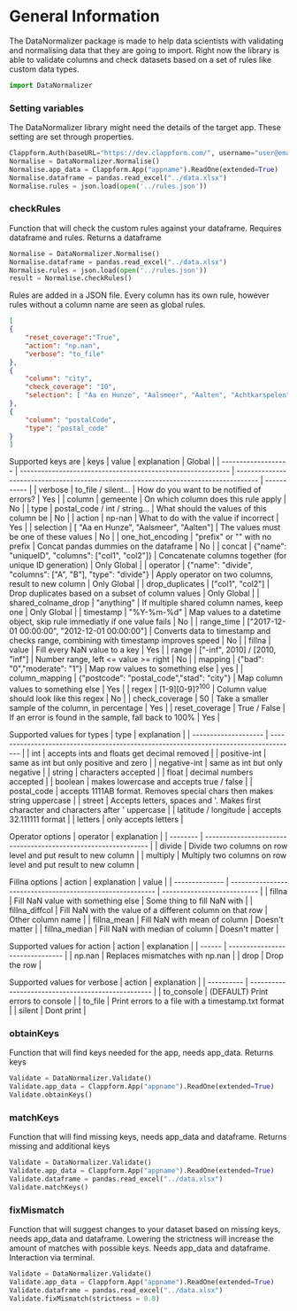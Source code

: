 # General Information
The DataNormalizer package is made to help data scientists with validating and normalising data that they are going to import. Right now the library is able to validate columns and check datasets based on a set of rules like custom data types. 
 
```python
import DataNormalizer
```

### Setting variables
The DataNormalizer library might need the details of the target app. These setting are set through properties.
```python
Clappform.Auth(baseURL="https://dev.clappform.com/", username="user@email.com", password="password")
Normalise = DataNormalizer.Normalise()
Normalise.app_data = Clappform.App("appname").ReadOne(extended=True)
Normalise.dataframe = pandas.read_excel("../data.xlsx")
Normalise.rules = json.load(open('../rules.json'))
```

### checkRules
Function that will check the custom rules against your dataframe. Requires dataframe and rules. Returns a dataframe
```python
Normalise = DataNormalizer.Normalise()
Normalise.dataframe = pandas.read_excel("../data.xlsx")
Normalise.rules = json.load(open('../rules.json'))
result = Normalise.checkRules()
```
Rules are added in a JSON file. Every column has its own rule, however rules without a column name are seen as global rules. 
```json
[
{
    "reset_coverage":"True",
    "action": "np.nan",
    "verbose": "to_file"
},
{ 
    "column": "city",
    "check_coverage": "10",
    "selection": [ "Aa en Hunze", "Aalsmeer", "Aalten", "Achtkarspelen"]
},
{
    "column": "postalCode",
    "type": "postal_code"
}
]
```
Supported keys are
| keys                | value                                                       | explanation                                                                          | Global      |
| ------------------- | ----------------------------------------------------------- | ------------------------------------------------------------------------------------ | ----------- |
| verbose             | to_file / silent...                                         | How do you want to be notified of errors?                                            | Yes         |
| column              | gemeente                                                    | On which column does this rule apply                                                 | No          |
| type                | postal_code / int / string...                               | What should the values of this column be                                             | No          |
| action              | np-nan                                                      | What to do with the value if incorrect                                               | Yes         |
| selection           | [ "Aa en Hunze", "Aalsmeer", "Aalten"]                      | The values must be one of these values                                               | No          |
| one_hot_encoding    | "prefix" or "" with no prefix                               | Concat pandas dummies on the dataframe                                               | No          |
| concat              | {"name": "uniqueID", "columns": ["col1", "col2"]}           | Concatenate columns together (for unique ID generation)                              | Only Global |
| operator            | {"name": "divide", "columns": ["A", "B"], "type": "divide"} | Apply operator on two columns, result to new column                                  | Only Global |
| drop_duplicates     | ["col1", "col2"]                                            | Drop duplicates based on a subset of column values                                   | Only Global |
| shared_colname_drop | "anything"                                                  | If multiple shared column names, keep one                                            | Only Global |
| timestamp           | "%Y-%m-%d"                                                  | Map values to a datetime object, skip rule immediatly if one value fails             | No          |
| range_time          | ["2017-12-01 00:00:00", "2012-12-01 00:00:00"]              | Converts data to timestamp and checks range, combining with timestamp improves speed | No          |
| fillna              | value                                                       | Fill every NaN value to a key                                                        | Yes         |
| range               | ["-inf", 2010] / [2010, "inf"]                              | Number range, left <= value >= right                                                 | No          |
| mapping             | {"bad": "0","moderate": "1"}                                | Map row values to something else                                                     | yes         |
| column_mapping      | {"postcode": "postal_code","stad": "city"}                  | Map column values to something else                                                  | Yes         |
| regex               | [1-9][0-9]?$^100$                                           | Column value should look like this regex                                             | No          |
| check_coverage      | 50                                                          | Take a smaller sample of the column, in percentage                                   | Yes         |
| reset_coverage      | True / False                                                | If an error is found in the sample, fall back to 100%                                | Yes         |

Supported values for types
| type                 | explanation                                                                           |
| -------------------- | ------------------------------------------------------------------------------------- |
| int                  | accepts ints and floats get decimal removed                                           |
| positive-int         | same as int but only positive and zero                                                |
| negative-int         | same as int but only negative                                                         |
| string               | characters accepted                                                                   |
| float                | decimal numbers accepted                                                              |
| boolean              | makes lowercase and accepts true / false                                              |
| postal_code          | accepts 1111AB format. Removes special chars then makes string uppercase              |
| street               | Accepts letters, spaces and '. Makes first character and characters after ' uppercase |
| latitude / longitude | accepts 32.111111 format                                                              |
| letters              | only accepts letters                                                                  |

Operator options
| operator | explanation                                                    |
| -------- | -------------------------------------------------------------- |
| divide   | Divide two columns on row level and put result to new column   |
| multiply | Multiply two columns on row level and put result to new column |

Fillna options
| action         | explanation                                               | value                       |
| -------------- | --------------------------------------------------------- | --------------------------- |
| fillna         | Fill NaN value with something else                        | Some thing to fill NaN with |
| fillna_diffcol | Fill NaN with the value of a different column on that row | Other column name           |
| fillna_mean    | Fill NaN with mean of column                              | Doesn't matter              |
| fillna_median  | Fill NaN with median of column                            | Doesn't matter              |

Supported values for action
| action | explanation                     |
| ------ | ------------------------------- |
| np.nan | Replaces mismatches with np.nan |
| drop   | Drop the row                    |

Supported values for verbose
| action     | explanation                                        |
| ---------- | -------------------------------------------------- |
| to_console | (DEFAULT) Print errors to console                  |
| to_file    | Print errors to a file with a timestamp.txt format |
| silent     | Dont print                                         |

### obtainKeys
Function that will find keys needed for the app, needs app_data. Returns keys
```python
Validate = DataNormalizer.Validate()
Validate.app_data = Clappform.App("appname").ReadOne(extended=True)
Validate.obtainKeys()
```

### matchKeys
Function that will find missing keys, needs app_data and dataframe. Returns missing and additional keys
```python
Validate = DataNormalizer.Validate()
Validate.app_data = Clappform.App("appname").ReadOne(extended=True)
Validate.dataframe = pandas.read_excel("../data.xlsx")
Validate.matchKeys()
```

### fixMismatch
Function that will suggest changes to your dataset based on missing keys, needs app_data and dataframe. Lowering the strictness will increase the amount of matches with possible keys. Needs app_data and dataframe. Interaction via terminal.
```python
Validate = DataNormalizer.Validate()
Validate.app_data = Clappform.App("appname").ReadOne(extended=True)
Validate.dataframe = pandas.read_excel("../data.xlsx")
Validate.fixMismatch(strictness = 0.8)
```